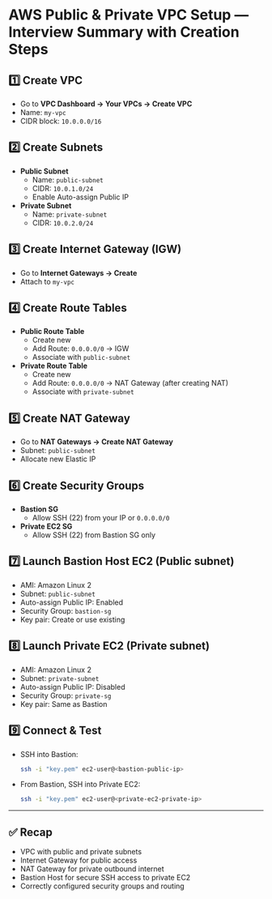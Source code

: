 
# AWS Public & Private VPC Setup — Interview Summary with Creation Steps

## 1️⃣ Create VPC
- Go to **VPC Dashboard → Your VPCs → Create VPC**
- Name: `my-vpc`
- CIDR block: `10.0.0.0/16`

## 2️⃣ Create Subnets
- **Public Subnet**
  - Name: `public-subnet`
  - CIDR: `10.0.1.0/24`
  - Enable Auto-assign Public IP
- **Private Subnet**
  - Name: `private-subnet`
  - CIDR: `10.0.2.0/24`

## 3️⃣ Create Internet Gateway (IGW)
- Go to **Internet Gateways → Create**
- Attach to `my-vpc`

## 4️⃣ Create Route Tables
- **Public Route Table**
  - Create new
  - Add Route: `0.0.0.0/0` → IGW
  - Associate with `public-subnet`
- **Private Route Table**
  - Create new
  - Add Route: `0.0.0.0/0` → NAT Gateway (after creating NAT)
  - Associate with `private-subnet`

## 5️⃣ Create NAT Gateway
- Go to **NAT Gateways → Create NAT Gateway**
- Subnet: `public-subnet`
- Allocate new Elastic IP

## 6️⃣ Create Security Groups
- **Bastion SG**
  - Allow SSH (22) from your IP or `0.0.0.0/0`
- **Private EC2 SG**
  - Allow SSH (22) from Bastion SG only

## 7️⃣ Launch Bastion Host EC2 (Public subnet)
- AMI: Amazon Linux 2
- Subnet: `public-subnet`
- Auto-assign Public IP: Enabled
- Security Group: `bastion-sg`
- Key pair: Create or use existing

## 8️⃣ Launch Private EC2 (Private subnet)
- AMI: Amazon Linux 2
- Subnet: `private-subnet`
- Auto-assign Public IP: Disabled
- Security Group: `private-sg`
- Key pair: Same as Bastion

## 9️⃣ Connect & Test
- SSH into Bastion:
  ```bash
  ssh -i "key.pem" ec2-user@<bastion-public-ip>
  ```
- From Bastion, SSH into Private EC2:
  ```bash
  ssh -i "key.pem" ec2-user@<private-ec2-private-ip>
  ```

---

## ✅ Recap
- VPC with public and private subnets
- Internet Gateway for public access
- NAT Gateway for private outbound internet
- Bastion Host for secure SSH access to private EC2
- Correctly configured security groups and routing

